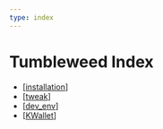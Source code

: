 ```yaml
---
type: index
---
```


# Tumbleweed Index

- [[installation]]
- [[tweak]]
- [[dev_env]]
- [[KWallet]]

[//begin]: # "Autogenerated link references for markdown compatibility"
[installation]: installation.md "Install openSUSE Tumbleweed (20230128) on ThinkPad P1 Gen2"
[tweak]: tweak.md "Tweak openSUSE Tumbleweed"
[dev_env]: dev_env.md "Development Environment"
[KWallet]: KWallet.md "KWallet"
[//end]: # "Autogenerated link references"
